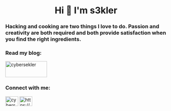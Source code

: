<h1 align="center">Hi 👋 I'm s3kler</h1>
<h3 align="left">Hacking and cooking are two things I love to do. Passion and creativity are both required and both provide satisfaction when you find the right ingredients.</h3>

<h3 align="left">Read my blog:</h3>
<p align="left">
  <a href="https://cybersekler.com" target="blank"><img align="center" src="https://static.wixstatic.com/media/0dd5e4_9c2638cde2284f579cac4bdfd4b6664e~mv2.gif" alt="cybersekler" height="50" width="130" /></a>
<h3 align="left">Connect with me:</h3>
<p align="left">
<a href="https://twitter.com/cybersekler" target="blank"><img align="center" src="https://raw.githubusercontent.com/rahuldkjain/github-profile-readme-generator/master/src/images/icons/Social/twitter.svg" alt="cybersekler" height="30" width="40" /></a>
<a href="https://www.linkedin.com/in/szilamer-gyorgy/" target="blank"><img align="center" src="https://raw.githubusercontent.com/rahuldkjain/github-profile-readme-generator/master/src/images/icons/Social/linked-in-alt.svg" alt="https://www.linkedin.com/in/szilamer-gyorgy/" height="30" width="40" /></a>
</p>

